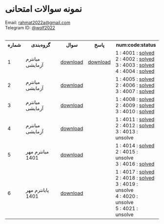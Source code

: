 # نمونه سوالات امتحانی
Email: <a href="mailto:rahmat2022a@gmail.com">rahmat2022a@gmail.com</a>
<br>
Telegram ID: <a href="https://t.me/wolf2022">@wolf2022</a>
<br><br>
<div>
<table>
  <tr>
    <th>شماره</th>
    <th>گروه‌بندی</th>
    <th>سوال</th>
    <th>پاسخ</th>
    <th>num:code:status</th>
  </tr>
  <tr>
    <td>1</td>
    <td>میانترم آزمایشی</td>
    <td>
        <a href='https://github.com/EnAnsari/bcp-hsu/releases/download/3.0.0/test-midterm-01.pdf'>download</a>
    </td>
    <td>
        <a href='https://github.com/EnAnsari/bcp-hsu/releases/download/3.0.0/answer-midterm-01.pdf'>download</a>
    </td>
    <td dir='ltr'>
        1 : 4001 : <a href='/src/4001/'>solved</a><br>
        2 : 4002 : <a href='/src/4002/'>solved</a><br>
        3 : 4003 : <a href='/src/4003/'>solved</a><br>
        4 : 4004 : <a href='/src/4004/'>solved</a>
    </td>
  </tr>
  <tr>
    <td>2</td>
    <td>میانترم آزمایشی</td>
    <td>
        <a href='https://github.com/EnAnsari/bcp-hsu/releases/download/3.0.0/test-midterm-02.pdf'>download</a>
    </td>
    <td></td>
    <td dir='ltr'>
        1 : 4005 : <a href='/src/4005/'>solved</a><br>
        2 : 4006 : <a href='/src/4006/'>solved</a><br>
        3 : 4007 : <a href='/src/4007/'>solved</a><br>
    </td>
  </tr>
  <tr>
    <td>3</td>
    <td>میانترم آزمایشی</td>
    <td>
      <a href='https://github.com/EnAnsari/bcp-hsu/releases/download/3.0.0/test-midterm-03.pdf'>download</a>
    </td>
    <td></td>
    <td dir='ltr'>
      1 : 4008 : <a href='/src/4008/'>solved</a><br>
      2 : 4009 : <a href='/src/4009/'>solved</a><br>
      3 : 4010 : <a href='/src/4010/'>solved</a><br>
    </td>
  </tr>
  <tr>
    <td>4</td>
    <td>میانترم آزمایشی</td>
    <td>
      <a href='https://github.com/EnAnsari/bcp-hsu/releases/download/3.0.0/test-midterm-04.pdf'>download</a>
    </td>
    <td></td>
    <td dir='ltr'>
      1 : 4011 : <a href='/src/4011/'>solved</a><br>
      2 : 4012 : <a href='/src/4012/'>solved</a><br>
      3 : 4013 : unsolve<br>
    </td>
  </tr>
  <tr>
    <td>5</td>
    <td>میانترم مهر 1401</td>
    <td>
      <a href='https://github.com/EnAnsari/bcp-hsu/releases/download/3.0.0/midterm-1-1401-1402.pdf'>download</a>
    </td>
    <td></td>
    <td dir='ltr'>
      1 :  4014 : <a href='/src/4014/'>solved</a><br>
      2 : 4015 : unsolve<br>
      3 : 4016 : <a href='/src/4016/'>solved</a><br>
    </td>
  </tr>
  <tr>
    <td>6</td>
    <td>پایانترم مهر 1401</td>
    <td>
      <a href='https://github.com/EnAnsari/bcp-hsu/releases/download/3.0.0/final-1-1401-1402.pdf'>download</a>
    </td>
    <td></td>
    <td dir='ltr'>
      1 : 4017 : <a href='/src/4017/'>solved</a><br>
      2 : 4018 :  <a href='/src/4018/'>solved</a><br>
      3 : 4019 : unsolve<br>
      4 : 4020 : unsolve<br>
      5 : 4021 : unsolve<br>
    </td>
  </tr>
<table>
</div>
    <!-- <tr>
    <td>NUMBER_OF_EXAM</td>
    <td>CATEGORY</td>
    <td>QUESTION</td>
    <td></td>
    <td dir='ltr'>QUESTION_NUMBER : QUESTION_CODE : unsolve</td>
  </tr> -->
  <!-- <a href='/src/QUESTION_CODE/'>solve</a> -->
